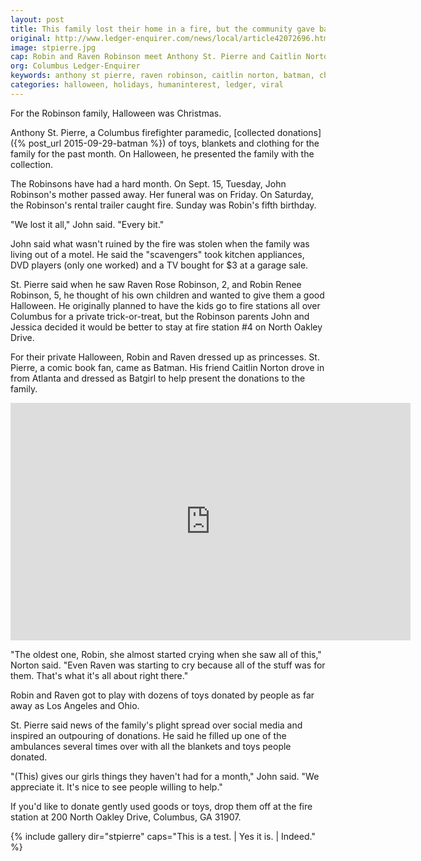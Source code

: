 ```yaml
---
layout: post
title: This family lost their home in a fire, but the community gave back
original: http://www.ledger-enquirer.com/news/local/article42072696.html
image: stpierre.jpg
cap: Robin and Raven Robinson meet Anthony St. Pierre and Caitlin Norton. St. Pierre and Norton dressed as Batman and Batgirl to help give the Robinsons their own Halloween.
org: Columbus Ledger-Enquirer
keywords: anthony st pierre, raven robinson, caitlin norton, batman, charity, halloween, nice to do
categories: halloween, holidays, humaninterest, ledger, viral
---
```


For the Robinson family, Halloween was Christmas.

<!--break-->

Anthony St. Pierre, a Columbus firefighter paramedic, [collected donations]({% post_url 2015-09-29-batman %}) of toys, blankets and clothing for the family for the past month. On Halloween, he presented the family with the collection.

The Robinsons have had a hard month. On Sept. 15, Tuesday, John Robinson's mother passed away. Her funeral was on Friday. On Saturday, the Robinson's rental trailer caught fire. Sunday was Robin's fifth birthday.

"We lost it all," John said. "Every bit."

John said what wasn't ruined by the fire was stolen when the family was living out of a motel. He said the "scavengers" took kitchen appliances, DVD players (only one worked) and a TV bought for $3 at a garage sale.

St. Pierre said when he saw Raven Rose Robinson, 2, and Robin Renee Robinson, 5, he thought of his own children and wanted to give them a good Halloween. He originally planned to have the kids go to fire stations all over Columbus for a private trick-or-treat, but the Robinson parents John and Jessica decided it would be better to stay at fire station #4 on North Oakley Drive.

For their private Halloween, Robin and Raven dressed up as princesses. St. Pierre, a comic book fan, came as Batman. His friend Caitlin Norton drove in from Atlanta and dressed as Batgirl to help present the donations to the family.

<iframe src="http://www.ledger-enquirer.com/incoming/article42072678.html/video-embed" width="640" height="380" frameborder="0" scrolling="no" allowfullscreen="true"></iframe>

"The oldest one, Robin, she almost started crying when she saw all of this," Norton said. "Even Raven was starting to cry because all of the stuff was for them. That's what it's all about right there."

Robin and Raven got to play with dozens of toys donated by people as far away as Los Angeles and Ohio.

St. Pierre said news of the family's plight spread over social media and inspired an outpouring of donations. He said he filled up one of the ambulances several times over with all the blankets and toys people donated.

"(This) gives our girls things they haven't had for a month," John said. "We appreciate it. It's nice to see people willing to help."

If you'd like to donate gently used goods or toys, drop them off at the fire station at 200 North Oakley Drive, Columbus, GA 31907.

{% include gallery dir="stpierre" caps="This is a test. | Yes it is. | Indeed." %}